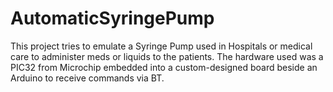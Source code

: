 # AutomaticSyringePump
This project tries to emulate a Syringe Pump used in Hospitals or medical care to administer meds or liquids to the patients. The hardware used was a PIC32 from Microchip embedded into a custom-designed board beside an Arduino to receive commands via BT.
